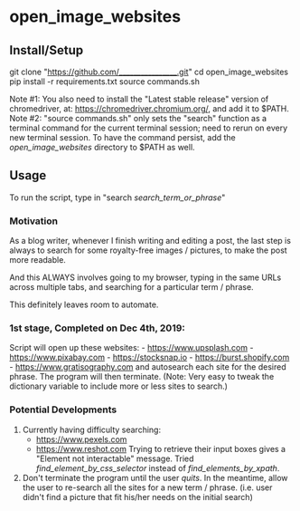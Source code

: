 # open_image_websites

## Install/Setup 

git clone "https://github.com/________________.git"
cd open_image_websites
pip install -r requirements.txt
source commands.sh

Note #1: You also need to install the "Latest stable release" version of chromedriver, at: https://chromedriver.chromium.org/, and add it to $PATH.
Note #2: "source commands.sh" only sets the "search" function as a terminal command for the current terminal session; need to rerun on every new terminal session. To have the command persist, add the *open_image_websites* directory to $PATH as well.


## Usage

To run the script, type in "search *search_term_or_phrase*"


### Motivation
As a blog writer, whenever I finish writing and editing a post, the last step is always to search for some royalty-free images / pictures, to make the post more readable.

And this ALWAYS involves going to my browser, typing in the same URLs across multiple tabs, and searching for a particular term / phrase.

This definitely leaves room to automate.


### 1st stage, Completed on Dec 4th, 2019:
Script will open up these websites:
	- https://www.upsplash.com
	- https://www.pixabay.com
	- https://stocksnap.io
	- https://burst.shopify.com
	- https://www.gratisography.com
and autosearch each site for the desired phrase. 
The program will then terminate.
(Note: Very easy to tweak the dictionary variable to include more or less sites to search.)


### Potential Developments
1. Currently having difficulty searching:
	- https://www.pexels.com
	- https://www.reshot.com
	Trying to retrieve their input boxes gives a "Element not interactable" message.
	Tried *find_element_by_css_selector* instead of *find_elements_by_xpath*.
2. Don't terminate the program until the user *quits*. In the meantime, allow the user to re-search all the sites for a new term / phrase. 
(i.e. user didn't find a picture that fit his/her needs on the initial search)



